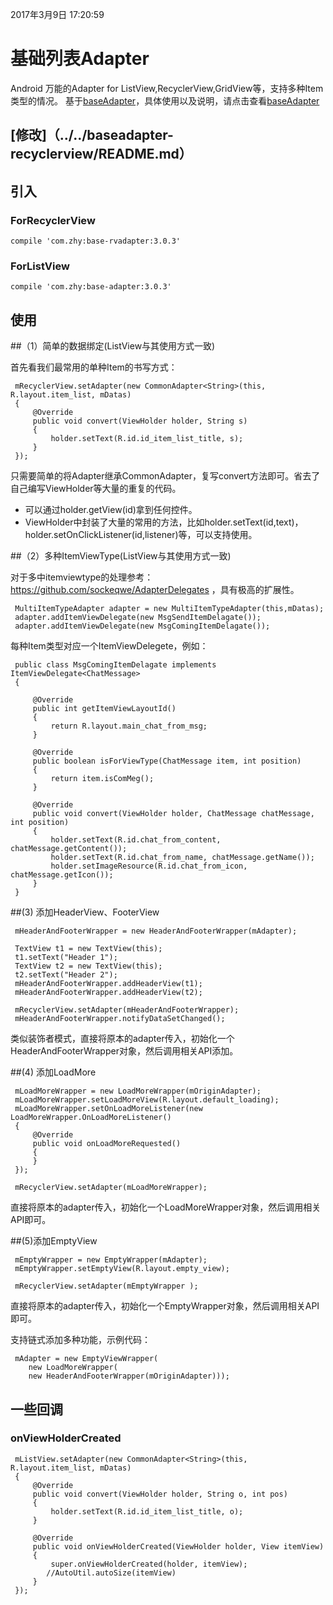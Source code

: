 2017年3月9日 17:20:59
# 基础列表Adapter
 Android 万能的Adapter for ListView,RecyclerView,GridView等，支持多种Item类型的情况。
 基于[baseAdapter](https://github.com/hongyangAndroid/baseAdapter)，具体使用以及说明，请点击查看[baseAdapter](https://github.com/hongyangAndroid/baseAdapter)

## [修改]（../../baseadapter-recyclerview/README.md）


## 引入

### ForRecyclerView
 ```
 compile 'com.zhy:base-rvadapter:3.0.3'
 ```
### ForListView
 ```
 compile 'com.zhy:base-adapter:3.0.3'
 ```

## 使用

##（1）简单的数据绑定(ListView与其使用方式一致)

首先看我们最常用的单种Item的书写方式：
```
 mRecyclerView.setAdapter(new CommonAdapter<String>(this, R.layout.item_list, mDatas)
 {
     @Override
     public void convert(ViewHolder holder, String s)
     {
         holder.setText(R.id.id_item_list_title, s);
     }
 });
```
 只需要简单的将Adapter继承CommonAdapter，复写convert方法即可。省去了自己编写ViewHolder等大量的重复的代码。

 * 可以通过holder.getView(id)拿到任何控件。
 * ViewHolder中封装了大量的常用的方法，比如holder.setText(id,text)，holder.setOnClickListener(id,listener)等，可以支持使用。

##（2）多种ItemViewType(ListView与其使用方式一致)

 对于多中itemviewtype的处理参考：https://github.com/sockeqwe/AdapterDelegates ，具有极高的扩展性。

```
 MultiItemTypeAdapter adapter = new MultiItemTypeAdapter(this,mDatas);
 adapter.addItemViewDelegate(new MsgSendItemDelagate());
 adapter.addItemViewDelegate(new MsgComingItemDelagate());
```

 每种Item类型对应一个ItemViewDelegete，例如：
```
 public class MsgComingItemDelagate implements ItemViewDelegate<ChatMessage>
 {

     @Override
     public int getItemViewLayoutId()
     {
         return R.layout.main_chat_from_msg;
     }

     @Override
     public boolean isForViewType(ChatMessage item, int position)
     {
         return item.isComMeg();
     }

     @Override
     public void convert(ViewHolder holder, ChatMessage chatMessage, int position)
     {
         holder.setText(R.id.chat_from_content, chatMessage.getContent());
         holder.setText(R.id.chat_from_name, chatMessage.getName());
         holder.setImageResource(R.id.chat_from_icon, chatMessage.getIcon());
     }
 }
```



##(3) 添加HeaderView、FooterView

```
 mHeaderAndFooterWrapper = new HeaderAndFooterWrapper(mAdapter);

 TextView t1 = new TextView(this);
 t1.setText("Header 1");
 TextView t2 = new TextView(this);
 t2.setText("Header 2");
 mHeaderAndFooterWrapper.addHeaderView(t1);
 mHeaderAndFooterWrapper.addHeaderView(t2);

 mRecyclerView.setAdapter(mHeaderAndFooterWrapper);
 mHeaderAndFooterWrapper.notifyDataSetChanged();
```

类似装饰者模式，直接将原本的adapter传入，初始化一个HeaderAndFooterWrapper对象，然后调用相关API添加。


##(4) 添加LoadMore
```
 mLoadMoreWrapper = new LoadMoreWrapper(mOriginAdapter);
 mLoadMoreWrapper.setLoadMoreView(R.layout.default_loading);
 mLoadMoreWrapper.setOnLoadMoreListener(new LoadMoreWrapper.OnLoadMoreListener()
 {
     @Override
     public void onLoadMoreRequested()
     {
     }
 });

 mRecyclerView.setAdapter(mLoadMoreWrapper);
```
 直接将原本的adapter传入，初始化一个LoadMoreWrapper对象，然后调用相关API即可。

##(5)添加EmptyView

```
 mEmptyWrapper = new EmptyWrapper(mAdapter);
 mEmptyWrapper.setEmptyView(R.layout.empty_view);

 mRecyclerView.setAdapter(mEmptyWrapper );

```

 直接将原本的adapter传入，初始化一个EmptyWrapper对象，然后调用相关API即可。


 支持链式添加多种功能，示例代码：

```
 mAdapter = new EmptyViewWrapper(
 	new LoadMoreWrapper(
 	new HeaderAndFooterWrapper(mOriginAdapter)));
```


## 一些回调

### onViewHolderCreated

```
 mListView.setAdapter(new CommonAdapter<String>(this, R.layout.item_list, mDatas)
 {
     @Override
     public void convert(ViewHolder holder, String o, int pos)
     {
         holder.setText(R.id.id_item_list_title, o);
     }

     @Override
     public void onViewHolderCreated(ViewHolder holder, View itemView)
     {
         super.onViewHolderCreated(holder, itemView);
        //AutoUtil.autoSize(itemView)
     }
 });
```